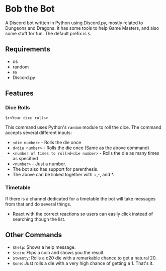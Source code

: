 # Bob the Bot

A Discord bot written in Python using Discord.py, mostly related to Dungeons and Dragons.
It has some tools to help Game Masters, and also some stuff for fun.
The default prefix is `$`.

## Requirements

* os
* random
* re
* Discord.py

## Features

### Dice Rolls

`$r<Your dice rolls>`

This command uses Python's `random` module to roll the dice. The command accepts several different inputs:

* `<die number>` - Rolls the die once
* `d<die number>` - Rolls the die once (Same as the above command)
* `<number of times to roll>d<die number>` - Rolls the die as many times as specified
* `<number>` - Just a number.
* The bot also has support for parenthesis.
* The above can be linked together with +,-, and *.

### Timetable

If there is a channel dedicated for a timetable the bot will take messages from that and do several things.

* React with the correct reactions so users can easily click instead of searching though the list.

## Other Commands

* `$help`: Shows a help message.
* `$coin`: Flips a coin and shows you the result.
* `$twenty`: Rolls a d20 die with a remarkable chance to get a natural 20.
* `$one`: Just rolls a die with a very high chance of getting a 1. That's it.
